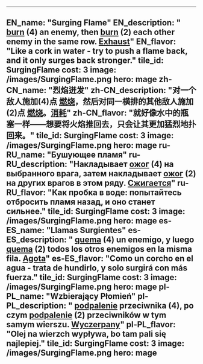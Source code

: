 ---

EN_name: "Surging Flame"
EN_description: " <u>burn</u> (4) an enemy, then  <u>burn</u> (2) each other enemy in the same row. <u>Exhaust</u>"
EN_flavor: "Like a cork in water - try to push a flame back, and it only surges back stronger."
tile_id: SurgingFlame
cost: 3
image: /images/SurgingFlame.png
hero: mage
zh-CN_name: "烈焰迸发"
zh-CN_description: "对一个敌人施加(4)点 <u>燃烧</u>，然后对同一横排的其他敌人施加(2)点 <u>燃烧</u>。<u>消耗</u>"
zh-CN_flavor: "就好像水中的瓶塞一样——想要将火焰推回去，只会让其更加猛烈地扑回来。"
tile_id: SurgingFlame
cost: 3
image: /images/SurgingFlame.png
hero: mage
ru-RU_name: "Бушующее пламя"
ru-RU_description: "Накладывает  <u>ожог</u> (4) на выбранного врага, затем накладывает  <u>ожог</u> (2) на других врагов в этом ряду. <u>Сжигается</u>"
ru-RU_flavor: "Как пробка в воде: попытайтесь отбросить пламя назад, и оно станет сильнее."
tile_id: SurgingFlame
cost: 3
image: /images/SurgingFlame.png
hero: mage
es-ES_name: "Llamas Surgientes"
es-ES_description: " <u>quema</u> (4) un enemigo, y luego  <u>quema</u> (2) todos los otros enemigos en la misma fila. <u>Agota</u>"
es-ES_flavor: "Como un corcho en el agua - trata de hundirlo, y solo surgirá con más fuerza."
tile_id: SurgingFlame
cost: 3
image: /images/SurgingFlame.png
hero: mage
pl-PL_name: "Wzbierający Płomień"
pl-PL_description: " <u>podpalenie</u> przeciwnika (4), po czym  <u>podpalenie</u> (2) przeciwników w tym samym wierszu. <u>Wyczerpany</u>"
pl-PL_flavor: "Olej na wierzch wypływa, bo tam pali się najlepiej."
tile_id: SurgingFlame
cost: 3
image: /images/SurgingFlame.png
hero: mage
---